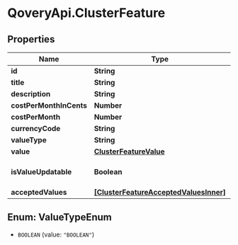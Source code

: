 # QoveryApi.ClusterFeature

## Properties

Name | Type | Description | Notes
------------ | ------------- | ------------- | -------------
**id** | **String** |  | [optional] 
**title** | **String** |  | [optional] 
**description** | **String** |  | [optional] 
**costPerMonthInCents** | **Number** |  | [optional] 
**costPerMonth** | **Number** |  | [optional] 
**currencyCode** | **String** |  | [optional] 
**valueType** | **String** |  | [optional] 
**value** | [**ClusterFeatureValue**](ClusterFeatureValue.md) |  | [optional] 
**isValueUpdatable** | **Boolean** |  | [optional] [default to false]
**acceptedValues** | [**[ClusterFeatureAcceptedValuesInner]**](ClusterFeatureAcceptedValuesInner.md) |  | [optional] 



## Enum: ValueTypeEnum


* `BOOLEAN` (value: `"BOOLEAN"`)




